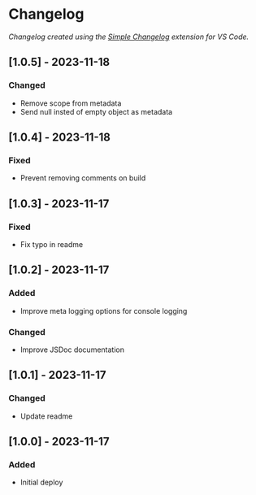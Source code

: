 # Changelog

*Changelog created using the [Simple Changelog](https://marketplace.visualstudio.com/items?itemName=tobiaswaelde.vscode-simple-changelog) extension for VS Code.*

## [1.0.5] - 2023-11-18
### Changed
- Remove scope from metadata
- Send null insted of empty object as metadata


## [1.0.4] - 2023-11-18
### Fixed
- Prevent removing comments on build


## [1.0.3] - 2023-11-17
### Fixed
- Fix typo in readme


## [1.0.2] - 2023-11-17
### Added
- Improve meta logging options for console logging

### Changed
- Improve JSDoc documentation


## [1.0.1] - 2023-11-17
### Changed
- Update readme


## [1.0.0] - 2023-11-17
### Added
- Initial deploy